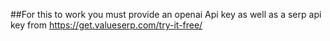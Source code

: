 ##For this to work you must provide an openai Api key as well as a serp api key from https://get.valueserp.com/try-it-free/ 
